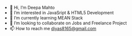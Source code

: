 - 👋 Hi, I’m Deepa Mahto
- 👀 I’m interested in JavaSript & HTML5 Development
- 🌱 I’m currently learning MEAN Stack
- 💞️ I’m looking to collaborate on Jobs and Freelance Project
- 📫 How to reach me diyas8165@gmail.com

<!---
diyas8165/diyas8165 is a ✨ special ✨ repository because its `README.md` (this file) appears on your GitHub profile.
You can click the Preview link to take a look at your changes.
--->
